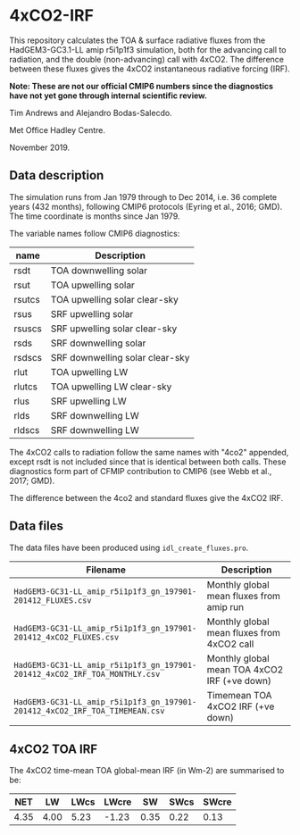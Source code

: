 # 4xCO2-IRF

This repository calculates the TOA & surface radiative fluxes from the HadGEM3-GC3.1-LL amip r5i1p1f3 simulation, both for the advancing call to radiation, and the double (non-advancing) call with 4xCO2.  The difference between these fluxes gives the 4xCO2 instantaneous radiative forcing (IRF).

**Note: These are not our official CMIP6 numbers since the diagnostics have not yet gone through internal scientific review.**

Tim Andrews and Alejandro Bodas-Salecdo.

Met Office Hadley Centre.

November 2019.

## Data description

The simulation runs from Jan 1979 through to Dec 2014, i.e. 36 complete years (432 months), following CMIP6 protocols (Eyring et al., 2016; GMD).  The time coordinate is months since Jan 1979.

The variable names follow CMIP6 diagnostics:

| name | Description |
| ---- | ----------- |
| rsdt | TOA downwelling solar |
| rsut | TOA upwelling solar |
| rsutcs | TOA upwelling solar clear-sky |
| rsus | SRF upwelling solar |
| rsuscs | SRF upwelling solar clear-sky |
| rsds | SRF downwelling solar |
| rsdscs | SRF downwelling solar clear-sky |
| rlut | TOA upwelling LW |
| rlutcs | TOA upwelling LW clear-sky |
| rlus | SRF upwelling LW |
| rlds | SRF downwelling LW |
| rldscs | SRF downwelling LW |

The 4xCO2 calls to radiation follow the same names with "4co2" appended, except rsdt is not included since that is identical between both calls.  These diagnostics form part of CFMIP contribution to CMIP6 (see Webb et al., 2017; GMD).

The difference between the 4co2 and standard fluxes give the 4xCO2 IRF.


## Data files

The data files have been produced using `idl_create_fluxes.pro`.

| Filename | Description |
| -------- | ----------- |
| `HadGEM3-GC31-LL_amip_r5i1p1f3_gn_197901-201412_FLUXES.csv` | Monthly global mean fluxes from amip run |
| `HadGEM3-GC31-LL_amip_r5i1p1f3_gn_197901-201412_4xCO2_FLUXES.csv` | Monthly global mean fluxes from 4xCO2 call |
| `HadGEM3-GC31-LL_amip_r5i1p1f3_gn_197901-201412_4xCO2_IRF_TOA_MONTHLY.csv` | Monthly global mean TOA 4xCO2 IRF (+ve down) |
| `HadGEM3-GC31-LL_amip_r5i1p1f3_gn_197901-201412_4xCO2_IRF_TOA_TIMEMEAN.csv` | Timemean TOA 4xCO2 IRF (+ve down) |


## 4xCO2 TOA IRF

The 4xCO2 time-mean TOA global-mean IRF (in Wm-2) are summarised to be:

| NET | LW | LWcs | LWcre | SW | SWcs | SWcre |
| --- | -- | ---- | ----- | -- | ---- | ----- |
| 4.35 | 4.00 | 5.23 | -1.23 | 0.35 | 0.22 | 0.13 |
